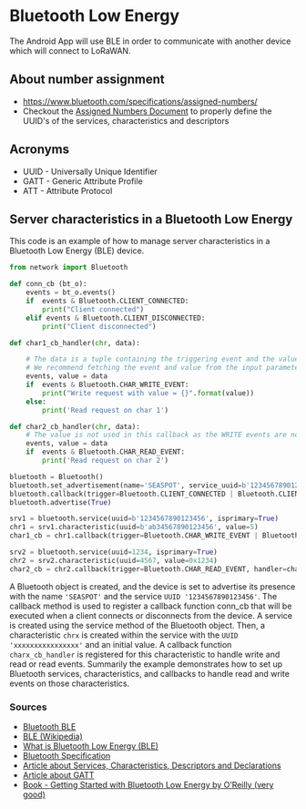 # Bluetooth Low Energy
The Android App will use BLE in order to communicate with another device which will connect to LoRaWAN.

## About number assignment
- https://www.bluetooth.com/specifications/assigned-numbers/ 
- Checkout the [Assigned Numbers Document](https://btprodspecificationrefs.blob.core.windows.net/assigned-numbers/Assigned%20Number%20Types/Assigned_Numbers.pdf) to properly define the UUID's of the services, characteristics and descriptors

## Acronyms
- UUID - Universally Unique Identifier
- GATT - Generic Attribute Profile
- ATT - Attribute Protocol

## Server characteristics in a Bluetooth Low Energy
This code is an example of how to manage server characteristics in a Bluetooth Low Energy (BLE) device.
```python
from network import Bluetooth

def conn_cb (bt_o):
    events = bt_o.events()
    if  events & Bluetooth.CLIENT_CONNECTED:
        print("Client connected")
    elif events & Bluetooth.CLIENT_DISCONNECTED:
        print("Client disconnected")

def char1_cb_handler(chr, data):

    # The data is a tuple containing the triggering event and the value if the event is a WRITE event.
    # We recommend fetching the event and value from the input parameter, and not via characteristic.event() and characteristic.value()
    events, value = data
    if  events & Bluetooth.CHAR_WRITE_EVENT:
        print("Write request with value = {}".format(value))
    else:
        print('Read request on char 1')

def char2_cb_handler(chr, data):
    # The value is not used in this callback as the WRITE events are not processed.
    events, value = data
    if  events & Bluetooth.CHAR_READ_EVENT:
        print('Read request on char 2')

bluetooth = Bluetooth()
bluetooth.set_advertisement(name='SEASPOT', service_uuid=b'1234567890123456')
bluetooth.callback(trigger=Bluetooth.CLIENT_CONNECTED | Bluetooth.CLIENT_DISCONNECTED, handler=conn_cb)
bluetooth.advertise(True)

srv1 = bluetooth.service(uuid=b'1234567890123456', isprimary=True)
chr1 = srv1.characteristic(uuid=b'ab34567890123456', value=5)
char1_cb = chr1.callback(trigger=Bluetooth.CHAR_WRITE_EVENT | Bluetooth.CHAR_READ_EVENT, handler=char1_cb_handler)

srv2 = bluetooth.service(uuid=1234, isprimary=True)
chr2 = srv2.characteristic(uuid=4567, value=0x1234)
char2_cb = chr2.callback(trigger=Bluetooth.CHAR_READ_EVENT, handler=char2_cb_handler)
```
A Bluetooth object is created, and the device is set to advertise its presence with the name ``'SEASPOT'`` and the service ``UUID '1234567890123456'``. The callback method is used to register a callback function conn_cb that will be executed when a client connects or disconnects from the device. A service is created using the service method of the Bluetooth object. Then, a characteristic ``chrx`` is created within the service with the ``UUID 'xxxxxxxxxxxxxxxx'`` and an initial value. A callback function ``charx_cb_handler`` is registered for this characteristic to handle write and read or read events. Summarily the example demonstrates how to set up Bluetooth services, characteristics, and callbacks to handle read and write events on those characteristics. 

### Sources
- [Bluetooth BLE](https://www.bluetooth.com/bluetooth-resources/intro-to-bluetooth-low-energy/)
- [BLE (Wikipedia)](https://en.wikipedia.org/wiki/Bluetooth_Low_Energy)
- [What is Bluetooth Low Energy (BLE)](https://litum.com/what-is-ble-how-does-ble-work/)
- [Bluetooth Specification](https://www.bluetooth.com/specifications/specs/core-specification-5-3/)
- [Article about Services, Characteristics, Descriptors and Declarations](http://www.blesstags.eu/2018/08/services-characteristics-descriptors.html)
- [Article about GATT](https://microchipdeveloper.com/wireless:ble-gatt-overview)
- [Book - Getting Started with Bluetooth Low Energy by O’Reilly (very good)](https://www.oreilly.com/library/view/getting-started-with/9781491900550/)
